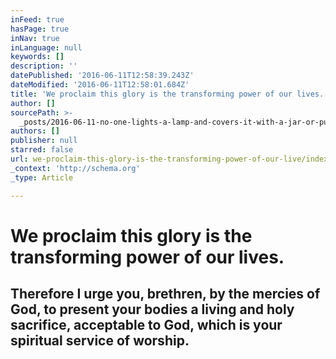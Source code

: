 ```yaml
---
inFeed: true
hasPage: true
inNav: true
inLanguage: null
keywords: []
description: ''
datePublished: '2016-06-11T12:58:39.243Z'
dateModified: '2016-06-11T12:58:01.684Z'
title: 'We proclaim this glory is the transforming power of our lives. '
author: []
sourcePath: >-
  _posts/2016-06-11-no-one-lights-a-lamp-and-covers-it-with-a-jar-or-puts-it-und.md
authors: []
publisher: null
starred: false
url: we-proclaim-this-glory-is-the-transforming-power-of-our-live/index.html
_context: 'http://schema.org'
_type: Article

---
```

# We proclaim this glory is the transforming power of our lives.

## Therefore I urge you, brethren, by the mercies of God, to present your bodies a living and holy sacrifice, acceptable to God, which is your spiritual service of worship.